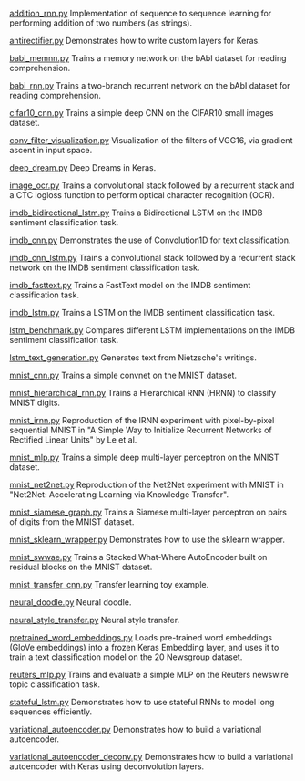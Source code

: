 [addition_rnn.py](addition_rnn.py)
Implementation of sequence to sequence learning for performing addition of two numbers (as strings).

[antirectifier.py](antirectifier.py)
Demonstrates how to write custom layers for Keras.

[babi_memnn.py](babi_memnn.py)
Trains a memory network on the bAbI dataset for reading comprehension.

[babi_rnn.py](babi_rnn.py)
Trains a two-branch recurrent network on the bAbI dataset for reading comprehension.

[cifar10_cnn.py](cifar10_cnn.py)
Trains a simple deep CNN on the CIFAR10 small images dataset.

[conv_filter_visualization.py](conv_filter_visualization.py)
Visualization of the filters of VGG16, via gradient ascent in input space.

[deep_dream.py](deep_dream.py)
Deep Dreams in Keras.

[image_ocr.py](image_ocr.py)
Trains a convolutional stack followed by a recurrent stack and a CTC logloss function to perform optical character recognition (OCR).

[imdb_bidirectional_lstm.py](imdb_bidirectional_lstm.py)
Trains a Bidirectional LSTM on the IMDB sentiment classification task.

[imdb_cnn.py](imdb_cnn.py)
Demonstrates the use of Convolution1D for text classification.

[imdb_cnn_lstm.py](imdb_cnn_lstm.py)
Trains a convolutional stack followed by a recurrent stack network on the IMDB sentiment classification task.

[imdb_fasttext.py](imdb_fasttext.py)
Trains a FastText model on the IMDB sentiment classification task.

[imdb_lstm.py](imdb_lstm.py)
Trains a LSTM on the IMDB sentiment classification task.

[lstm_benchmark.py](lstm_benchmark.py)
Compares different LSTM implementations on the IMDB sentiment classification task.

[lstm_text_generation.py](lstm_text_generation.py)
Generates text from Nietzsche's writings.

[mnist_cnn.py](mnist_cnn.py)
Trains a simple convnet on the MNIST dataset.

[mnist_hierarchical_rnn.py](mnist_hierarchical_rnn.py)
Trains a Hierarchical RNN (HRNN) to classify MNIST digits.

[mnist_irnn.py](mnist_irnn.py)
Reproduction of the IRNN experiment with pixel-by-pixel sequential MNIST in "A Simple Way to Initialize Recurrent Networks of Rectified Linear Units" by Le et al.

[mnist_mlp.py](mnist_mlp.py)
Trains a simple deep multi-layer perceptron on the MNIST dataset.

[mnist_net2net.py](mnist_net2net.py)
Reproduction of the Net2Net experiment with MNIST in "Net2Net: Accelerating Learning via Knowledge Transfer".

[mnist_siamese_graph.py](mnist_siamese_graph.py)
Trains a Siamese multi-layer perceptron on pairs of digits from the MNIST dataset.

[mnist_sklearn_wrapper.py](mnist_sklearn_wrapper.py)
Demonstrates how to use the sklearn wrapper.

[mnist_swwae.py](mnist_swwae.py)
Trains a Stacked What-Where AutoEncoder built on residual blocks on the MNIST dataset.

[mnist_transfer_cnn.py](mnist_transfer_cnn.py)
Transfer learning toy example.

[neural_doodle.py](neural_doodle.py)
Neural doodle.

[neural_style_transfer.py](neural_style_transfer.py)
Neural style transfer.

[pretrained_word_embeddings.py](pretrained_word_embeddings.py)
Loads pre-trained word embeddings (GloVe embeddings) into a frozen Keras Embedding layer, and uses it to train a text classification model on the 20 Newsgroup dataset.

[reuters_mlp.py](reuters_mlp.py)
Trains and evaluate a simple MLP on the Reuters newswire topic classification task.

[stateful_lstm.py](stateful_lstm.py)
Demonstrates how to use stateful RNNs to model long sequences efficiently.

[variational_autoencoder.py](variational_autoencoder.py)
Demonstrates how to build a variational autoencoder.

[variational_autoencoder_deconv.py](variational_autoencoder_deconv.py)
Demonstrates how to build a variational autoencoder with Keras using deconvolution layers.
